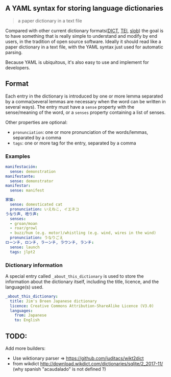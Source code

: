 ## A YAML syntax for storing language dictionaries

> a paper dictionary in a text file

Compared with other current dictionary formats([DICT](https://en.wikipedia.org/wiki/DICT),
[TEI](http://www.tei-c.org/release/doc/tei-p5-doc/en/html/DI.html),
[slob](https://github.com/itkach/slob)) the goal is to have something that is really
simple to understand and modify by end users, in the tradition of open source software.
Ideally it should read like a paper dictionary in a text file, with the YAML syntax
just used for automatic parsing.

Because YAML is ubiquitous, it's also easy to use and implement for developers.

## Format

Each entry in the dictionary is introduced by one or more lemma separated by a comma(several
lemmas are necessary when the word can be written in several ways). The entry must have a `sense`
property with the sense/meaning of the word, or a `senses` property containing a list of senses.

Other properties are optional:
- `pronunciation`: one or more pronunciation of the words/lemmas, separated by a comma
- `tags`: one or more tag for the entry, separated by a comma

### Examples

```yaml
manifestación:
  sense: demonstration
manifestante:
  sense: demonstrator
manifestar:
  sense: manifest
```
```yaml
家猫:
  sense: domesticated cat
  pronunciation: いえねこ, イエネコ
うなり声, 唸り声:
  senses:
  - groan/moan
  - roar/growl
  - buzz/hum (e.g. motor)/whistling (e.g. wind, wires in the wind)
  pronunciation: うなりごえ
ローンチ, ロンチ, ラーンチ, ラウンチ, ランチ:
  sense: launch
  tags: jlpt2
```

### Dictionary information

A special entry called `_about_this_dictionary` is used to store the information about the dictionary itself,
including the title, licence, and the language(s) used.
```yaml
_about_this_dictionary:
  title: Jim's Breen Japanese dictionary
  licence: Creative Commons Attribution-ShareAlike Licence (V3.0)
  languages:
    from: Japanese
    to: English
```

## TODO:
Add more builders:
- Use wiktionary parser => https://github.com/juditacs/wikt2dict
- from wikdict http://download.wikdict.com/dictionaries/sqlite/2_2017-11/ (why spanish "acaudalado" is not defined ?)
